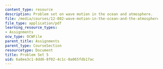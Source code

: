 ```yaml
---
content_type: resource
description: Problem set on wave motion in the ocean and atmosphere.
file: /media/courses/12-802-wave-motion-in-the-ocean-and-the-atmosphere-spring-2008/6a8ee3c18dd68f024c1c0a065fdb17ac_MIT12_802S08_pset05.pdf
file_type: application/pdf
learning_resource_types:
- Assignments
ocw_type: OCWFile
parent_title: Assignments
parent_type: CourseSection
resourcetype: Document
title: Problem Set 5
uid: 6a8ee3c1-8dd6-8f02-4c1c-0a065fdb17ac
---
```

